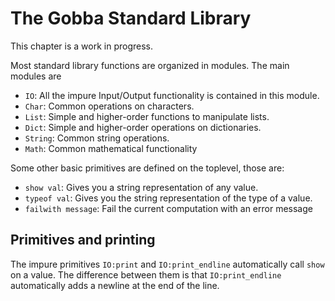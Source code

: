 # The Gobba Standard Library

This chapter is a work in progress.

Most standard library functions are organized in modules. The main modules are
* `IO`: All the impure Input/Output functionality is contained in this module.
* `Char`: Common operations on characters.
* `List`: Simple and higher-order functions to manipulate lists.
* `Dict`: Simple and higher-order operations on dictionaries.
* `String`:  Common string operations.
* `Math`: Common mathematical functionality

Some other basic primitives are defined on the toplevel, those are:
* `show val`: Gives you a string representation of any value.
* `typeof val`: Gives you the string representation of the type of a value.
* `failwith message`: Fail the current computation with an error message

## Primitives and printing
The impure primitives `IO:print` and `IO:print_endline` automatically call `show` on a
value. The difference between them is that `IO:print_endline` automatically adds a
newline at the end of the line.
